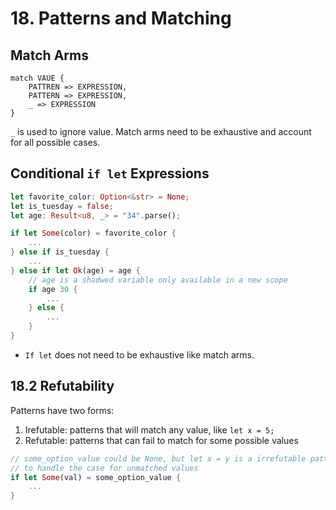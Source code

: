 # 18. Patterns and Matching

## Match Arms
```
match VAUE {
    PATTREN => EXPRESSION,
    PATTERN => EXPRESSION,
    _ => EXPRESSION
}
```

`_` is used to ignore value. Match arms need to be exhaustive and account for all possible cases.

## Conditional `if let` Expressions

```rust
let favorite_color: Option<&str> = None;
let is_tuesday = false;
let age: Result<u8, _> = "34".parse();

if let Some(color) = favorite_color {
    ...
} else if is_tuesday {
    ...
} else if let Ok(age) = age {
    // age is a shadwed variable only available in a new scope
    if age 30 {
        ...
    } else {
        ...
    }
}
```

- `If let` does not need to be exhaustive like match arms.

## 18.2 Refutability

Patterns have two forms:
1. Irefutable: patterns that will match any value, like `let x = 5;`
2. Refutable: patterns that can fail to match for some possible values

```rust
// some_option_value could be None, but let x = y is a irrefutable pattern therefore we wrap it with `if`
// to handle the case for unmatched values
if let Some(val) = some_option_value {
    ...
}
```